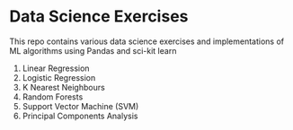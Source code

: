 <h1> Data Science Exercises </h2>

This repo contains various data science exercises and implementations of ML algorithms using Pandas and sci-kit learn 
1. Linear Regression
2. Logistic Regression
3. K Nearest Neighbours
4. Random Forests
5. Support Vector Machine (SVM)
6. Principal Components Analysis
